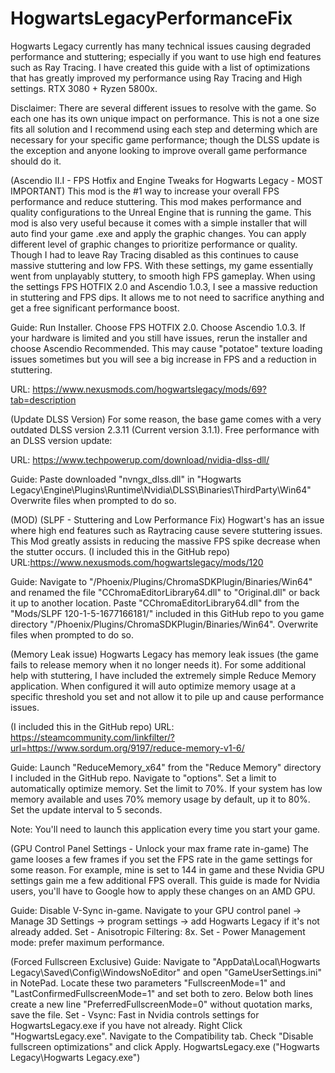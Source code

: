# HogwartsLegacyPerformanceFix
Hogwarts Legacy currently has many technical issues causing degraded performance and stuttering; especially if you want to use high end features such as Ray Tracing. I have created this guide with a list of optimizations that has greatly improved my performance using Ray Tracing and High settings. RTX 3080 + Ryzen 5800x.

Disclaimer: There are several different issues to resolve with the game. So each one has its own unique impact on performance. This is not a one size fits all solution and I recommend using each step and determing which are necessary for your specific game performance; though the DLSS update is the exception and anyone looking to improve overall game performance should do it.

(Ascendio II.I - FPS Hotfix and Engine Tweaks for Hogwarts Legacy - MOST IMPORTANT)
This mod is the #1 way to increase your overall FPS performance and reduce stuttering. This mod makes performance and quality configurations to the Unreal Engine that is running the game. This mod is also very useful because it comes with a simple installer that will auto find your game .exe and apply the graphic changes. You can apply different level of graphic changes to prioritize performance or quality. Though I had to leave Ray Tracing disabled as this continues to cause massive stuttering and low FPS. With these settings, my game essentially went from unplayably stuttery, to smooth high FPS gameplay. When using the settings FPS HOTFIX 2.0 and Ascendio 1.0.3, I see a massive reduction in stuttering and FPS dips. It allows me to not need to sacrifice anything and get a free significant performance boost.

Guide: 
Run Installer.
Choose FPS HOTFIX 2.0.
Choose Ascendio 1.0.3.
If your hardware is limited and you still have issues, rerun the installer and choose Ascendio Recommended. This may cause "potatoe" texture loading issues sometimes but you will see a big increase in FPS and a reduction in stuttering.

URL: https://www.nexusmods.com/hogwartslegacy/mods/69?tab=description

(Update DLSS Version)
For some reason, the base game comes with a very outdated DLSS version 2.3.11 (Current version 3.1.1). Free performance with an DLSS version update:

URL: https://www.techpowerup.com/download/nvidia-dlss-dll/

Guide: Paste downloaded "nvngx_dlss.dll" in "Hogwarts Legacy\Engine\Plugins\Runtime\Nvidia\DLSS\Binaries\ThirdParty\Win64" Overwrite files when prompted to do so.

(MOD) (SLPF - Stuttering and Low Performance Fix) Hogwart's has an issue where high end features such as Raytracing cause severe stuttering issues. This Mod greatly assists in reducing the massive FPS spike decrease when the stutter occurs.
(I included this in the GitHub repo) URL:https://www.nexusmods.com/hogwartslegacy/mods/120

Guide: Navigate to "/Phoenix/Plugins/ChromaSDKPlugin/Binaries/Win64" and renamed the file "CChromaEditorLibrary64.dll" to "Original.dll" or back it up to another location. Paste "CChromaEditorLibrary64.dll" from the "Mods/SLPF 120-1-5-1677166181/" included in this GitHub repo to you game directory "/Phoenix/Plugins/ChromaSDKPlugin/Binaries/Win64". Overwrite files when prompted to do so.

(Memory Leak issue)
Hogwarts Legacy has memory leak issues (the game fails to release memory when it no longer needs it). For some additional help with stuttering, I have included the extremely simple Reduce Memory application. When configured it will auto optimize memory usage at a specific threshold you set and not allow it to pile up and cause performance issues.

(I included this in the GitHub repo) URL: https://steamcommunity.com/linkfilter/?url=https://www.sordum.org/9197/reduce-memory-v1-6/

Guide: Launch "ReduceMemory_x64" from the "Reduce Memory" directory I included in the GitHub repo. Navigate to "options". Set a limit to automatically optimize memory. Set the limit to 70%. If your system has low memory available and uses 70% memory usage by default, up it to 80%. Set the update interval to 5 seconds.

Note: You'll need to launch this application every time you start your game.

(GPU Control Panel Settings - Unlock your max frame rate in-game)
The game looses a few frames if you set the FPS rate in the game settings for some reason. For example, mine is set to 144 in game and these Nvidia GPU settings gain me a few additional FPS overall. This guide is made for Nvidia users, you'll have to Google how to apply these changes on an AMD GPU.

Guide: Disable V-Sync in-game. Navigate to your GPU control panel -> Manage 3D Settings -> program settings -> add Hogwarts Legacy if it's not already added. Set - Anisotropic Filtering: 8x. Set - Power Management mode: prefer maximum performance.

(Forced Fullscreen Exclusive)
Guide: Navigate to "AppData\Local\Hogwarts Legacy\Saved\Config\WindowsNoEditor" and open "GameUserSettings.ini" in NotePad. Locate these two parameters "FullscreenMode=1" and "LastConfirmedFullscreenMode=1" and set both to zero. Below both lines create a new line "PreferredFullscreenMode=0" without quotation marks, save the file. Set - Vsync: Fast in Nvidia controls settings for HogwartsLegacy.exe if you have not already. Right Click "HogwartsLegacy.exe". Navigate to the Compatibility tab. Check "Disable fullscreen optimizations" and click Apply. HogwartsLegacy.exe ("Hogwarts Legacy\Hogwarts Legacy.exe")
